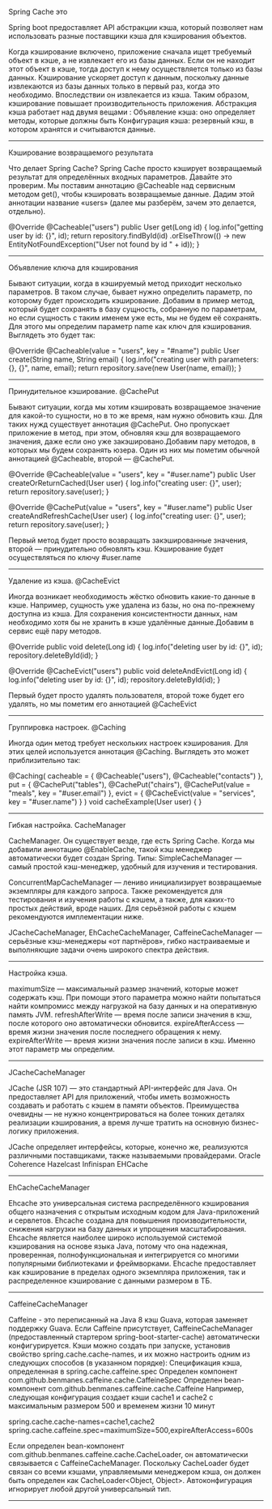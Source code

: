 Spring Cache это

Spring boot предоставляет API абстракции кэша, который позволяет нам использовать разные поставщики кэша для кэширования объектов.

Когда кэширование включено, приложение сначала ищет требуемый объект в кэше, а не извлекает его из базы данных. Если он не находит этот объект в кэше, тогда доступ к нему осуществляется только из базы данных.
Кэширование ускоряет доступ к данным, поскольку данные извлекаются из базы данных только в первый раз, когда это необходимо. Впоследствии он извлекается из кэша. Таким образом, кэширование повышает производительность приложения.
Абстракция кэша работает над двумя вещами :
Объявление кэша: оно определяет методы, которые должны быть
Конфигурация кэша: резервный кэш, в котором хранятся и считываются данные.

--------------------------------------------------------------------------------------------------------------------

Кэширование возвращаемого результата

Что делает Spring Cache? Spring Cache просто кэширует возвращаемый результат для определённых входных параметров. Давайте это проверим. Мы поставим аннотацию @Cacheable над сервисным методом get(), чтобы кэшировать возвращаемые данные. Дадим этой аннотации название «users» (далее мы разберём, зачем это делается, отдельно).

@Override
@Cacheable("users")
public User get(Long id) {
log.info("getting user by id: {}", id);
return repository.findById(id) .orElseThrow(() -> new EntityNotFoundException("User not found by id " + id));
}

--------------------------------------------------------------------------------------------------------------------

Объявление ключа для кэширования

Бывают ситуации, когда в кэшируемый метод приходит несколько параметров. В таком случае, бывает нужно определить параметр, по которому будет происходить кэширование. Добавим в пример метод, который будет сохранять в базу сущность, собранную по параметрам, но если сущность с таким именем уже есть, мы не будем её сохранять. Для этого мы определим параметр name как ключ для кэширования. Выглядеть это будет так:

@Override
@Cacheable(value = "users", key = "#name")
public User create(String name, String email) { log.info("creating user with parameters: {}, {}", name, email);
return repository.save(new User(name, email));
}

--------------------------------------------------------------------------------------------------------------------

Принудительное кэширование. @CachePut

Бывают ситуации, когда мы хотим кэшировать возвращаемое значение для какой-то сущности, но в то же время, нам нужно обновить кэш. Для таких нужд существует аннотация @CachePut. Оно пропускает приложение в метод, при этом, обновляя кэш для возвращаемого значения, даже если оно уже закэшировано.Добавим пару методов, в которых мы будем сохранять юзера. Один из них мы пометим обычной аннотацией @Cacheable, второй — @CachePut.

@Override
@Cacheable(value = "users", key = "#user.name")
public User createOrReturnCached(User user) { log.info("creating user: {}", user);
return repository.save(user);
}

@Override
@CachePut(value = "users", key = "#user.name")
public User createAndRefreshCache(User user) { log.info("creating user: {}", user);
return repository.save(user);
}

Первый метод будет просто возвращать закэшированные значения, второй — принудительно обновлять кэш. Кэширование будет осуществляться по ключу #user.name

--------------------------------------------------------------------------------------------------------------------

Удаление из кэша. @CacheEvict

Иногда возникает необходимость жёстко обновить какие-то данные в кэше. Например, сущность уже удалена из базы, но она по-прежнему доступна из кэша. Для сохранения консистентности данных, нам необходимо хотя бы не хранить в кэше удалённые данные.Добавим в сервис ещё пару методов.

@Override
public void delete(Long id) {
log.info("deleting user by id: {}", id); repository.deleteById(id);
}

@Override
@CacheEvict("users")
public void deleteAndEvict(Long id) {
log.info("deleting user by id: {}", id); repository.deleteById(id);
}

Первый будет просто удалять пользователя, второй тоже будет его удалять, но мы пометим его аннотацией @CacheEvict

--------------------------------------------------------------------------------------------------------------------

Группировка настроек. @Caching

Иногда один метод требует нескольких настроек кэширования. Для этих целей используется аннотация @Caching. Выглядеть это может приблизительно так:

@Caching(
cacheable = {
@Cacheable("users"),
@Cacheable("contacts")
},
put = {
@CachePut("tables"),
@CachePut("chairs"),
@CachePut(value = "meals", key = "#user.email")
},
evict = {
@CacheEvict(value = "services", key = "#user.name")
}
)
void cacheExample(User user) { }

--------------------------------------------------------------------------------------------------------------------

Гибкая настройка. CacheManager

CacheManager. Он существует везде, где есть Spring Cache. Когда мы добавили аннотацию @EnableCache, такой кэш менеджер автоматически будет создан Spring.
Типы:
SimpleCacheManager — самый простой кэш-менеджер, удобный для изучения и тестирования.

ConcurrentMapCacheManager — лениво инициализирует возвращаемые экземпляры для каждого запроса. Также рекомендуется для тестирования и изучения работы с кэшем, а также, для каких-то простых действий, вроде наших. Для серьёзной работы с кэшем рекомендуются имплементации ниже.

JCacheCacheManager, EhCacheCacheManager, CaffeineCacheManager — серьёзные кэш-менеджеры «от партнёров», гибко настраиваемые и выполняющие задачи очень широкого спектра действия.

--------------------------------------------------------------------------------------------------------------------

Настройка кэша.

maximumSize — максимальный размер значений, которые может содержать кэш. При помощи этого параметра можно найти попытаться найти компромисс между нагрузкой на базу данных и на оперативную память JVM.
refreshAfterWrite — время после записи значения в кэш, после которого оно автоматически обновится.
expireAfterAccess — время жизни значения после последнего обращения к нему.
expireAfterWrite — время жизни значения после записи в кэш. Именно этот параметр мы определим.

--------------------------------------------------------------------------------------------------------------------

JCacheCacheManager

JCache (JSR 107) — это стандартный API-интерфейс для Java. Он предоставляет API для приложений, чтобы иметь возможность создавать и работать с кэшем в памяти объектов. Преимущества очевидны — не нужно концентрироваться на более тонких деталях реализации кэширования, а время лучше тратить на основную бизнес-логику приложения.

JCache определяет интерфейсы, которые, конечно же, реализуются различными поставщиками, также называемыми провайдерами.
Oracle Coherence
Hazelcast
Infinispan
EHCache

--------------------------------------------------------------------------------------------------------------------

EhCacheCacheManager

Ehcache это универсальная система распределённого кэширования общего назначения с открытым исходным кодом для Java-приложений и сервлетов. Ehcache создана для повышения производительности, снижения нагрузки на базу данных и упрощения масштабирования. Ehcache является наиболее широко используемой системой кэширования на основе языка Java, потому что она надежная, проверенная, полнофункциональная и интегрируется со многими популярными библиотеками и фреймворками. Ehcache предоставляет как кэширование в пределах одного экземпляра приложения, так и распределенное кэширование с данными размером в ТБ.

--------------------------------------------------------------------------------------------------------------------

CaffeineCacheManager

Caffeine - это переписанный на Java 8 кэш Guava, которая заменяет поддержку Guava. Если Caffeine присутствует, CaffeineCacheManager (предоставленный стартером spring-boot-starter-cache) автоматически конфигурируется. Кэши можно создать при запуске, установив свойство spring.cache.cache-names, и их можно настроить одним из следующих способов (в указанном порядке):
Спецификация кэша, определенная в spring.cache.caffeine.spec
Определен компонент com.github.benmanes.caffeine.cache.CaffeineSpec
Определен bean-компонент com.github.benmanes.caffeine.cache.Caffeine
Например, следующая конфигурация создает кэши cache1 и cache2 с максимальным размером 500 и временем жизни 10 минут

spring.cache.cache-names=cache1,cache2 spring.cache.caffeine.spec=maximumSize=500,expireAfterAccess=600s

Если определен bean-компонент com.github.benmanes.caffeine.cache.CacheLoader, он автоматически связывается с CaffeineCacheManager. Поскольку CacheLoader будет связан со всеми кэшами, управляемыми менеджером кэша, он должен быть определен как CacheLoader<Object, Object>. Автоконфигурация игнорирует любой другой универсальный тип.

--------------------------------------------------------------------------------------------------------------------